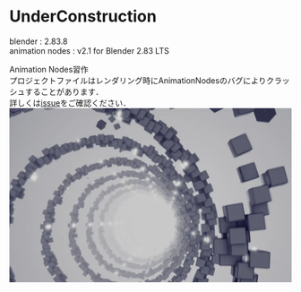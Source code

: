 # UnderConstruction
blender : 2.83.8  
animation nodes : v2.1 for Blender 2.83 LTS  

Animation Nodes習作  
プロジェクトファイルはレンダリング時にAnimationNodesのバグによりクラッシュすることがあります．  
詳しくは[issue](https://github.com/JacquesLucke/animation_nodes/issues/1200)をご確認ください．  
![UC](https://github.com/Magryllia/resources/blob/master/UnderConstruction01.webp)
